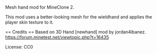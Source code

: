 Mesh hand mod for MineClone 2.

This mod uses a better-looking mesh for the wieldhand and applies the player skin texture to it.

== Credits ==
Based on 3D Hand [newhand] mod by jordan4ibanez.
https://forum.minetest.net/viewtopic.php?t=16435

License: CC0
